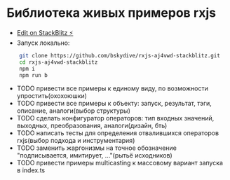 # Библиотека живых примеров rxjs

* [Edit on StackBlitz ⚡️](https://stackblitz.com/edit/rxjs-aj4vwd)
* Запуск локально:
```bash
	git clone https://github.com/bskydive/rxjs-aj4vwd-stackblitz.git
	cd rxjs-aj4vwd-stackblitz
	npm i
	npm run b
```
* TODO привести все примеры к единому виду, по возможности упростить(охохоюшки)
* TODO привести все примеры к объекту: запуск, результат, тэги, описание, аналоги(выбор структуры)
* TODO сделать конфигуратор операторов: тип входных значений, выходных, преобразования, аналоги(дизайн, бть)
* TODO написать тесты для определения отвалившихся операторов rxjs(выбор подхода и инструментария)
* TODO заменить жаргонизмы на точное обозначение "подписывается, имитирует, ..."(рытьё исходников)
* TODO привести примеры multicasting к массовому вариант запуска в index.ts
